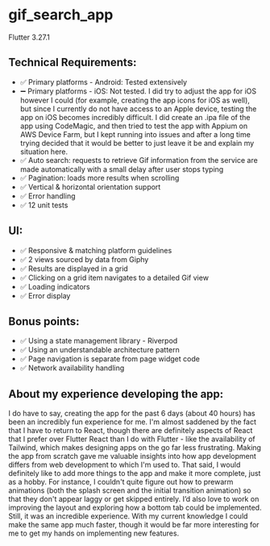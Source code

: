# gif_search_app

Flutter 3.27.1

## Technical Requirements:

- ✅ Primary platforms - Android: Tested extensively
- ➖ Primary platforms - iOS: Not tested. I did try to adjust the app for iOS however I could (for example, creating the app icons for iOS as well), but since I currently do not have access to an Apple device, testing the app on iOS becomes incredibly difficult. I did create an .ipa file of the app using CodeMagic, and then tried to test the app with Appium on AWS Device Farm, but I kept running into issues and after a long time trying decided that it would be better to just leave it be and explain my situation here.
- ✅ Auto search: requests to retrieve Gif information from the service are made automatically with a small delay after user stops typing
- ✅ Pagination: loads more results when scrolling
- ✅ Vertical & horizontal orientation support
- ✅ Error handling
- ✅ 12 unit tests

## UI:

- ✅ Responsive & matching platform guidelines
- ✅ 2 views sourced by data from Giphy
- ✅ Results are displayed in a grid
- ✅ Clicking on a grid item navigates to a detailed Gif view
- ✅ Loading indicators
- ✅ Error display

## Bonus points:

- ✅ Using a state management library - Riverpod
- ✅ Using an understandable architecture pattern
- ✅ Page navigation is separate from page widget code
- ✅ Network availability handling

## About my experience developing the app:

I do have to say, creating the app for the past 6 days (about 40 hours) has been an incredibly fun experience for me. I'm almost saddened by the fact that I have to return to React, though there are definitely aspects of React that I prefer over Flutter React than I do with Flutter - like the availability of Tailwind, which makes designing apps on the go far less frustrating.
Making the app from scratch gave me valuable insights into how app development differs from web development to which I'm used to. That said, I would definitely like to add more things to the app and make it more complete, just as a hobby. For instance, I couldn't quite figure out how to prewarm animations (both the splash screen and the initial transition animation) so that they don't appear laggy or get skipped entirely. I’d also love to work on improving the layout and exploring how a bottom tab could be implemented.
Still, it was an incredible experience. With my current knowledge I could make the same app much faster, though it would be far more interesting for me to get my hands on implementing new features.
